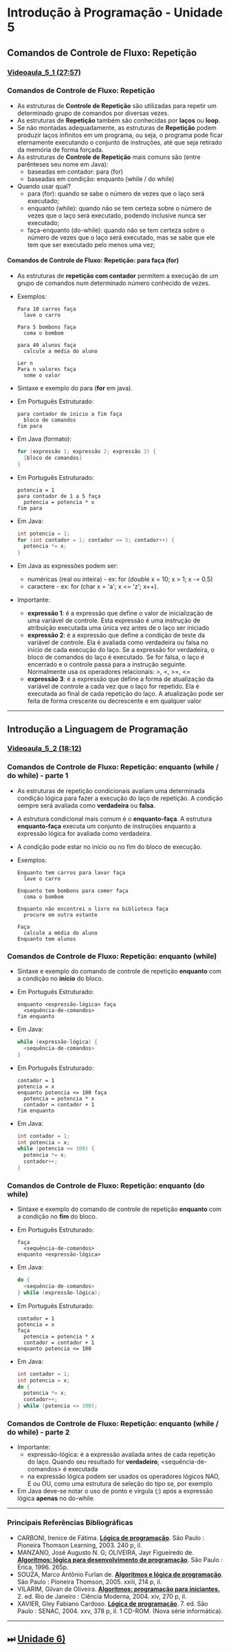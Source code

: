 # Introdução à Programação - Unidade 5

## Comandos de Controle de Fluxo: Repetição

### [Videoaula_5_1 (27:57)](https://furb-my.sharepoint.com/:v:/g/personal/dalton_furb_br/EVu-9RAkTJJHvaL3vEU-gTgBJwCoaMUzOc_MMreCCNiI-g?e=3qgqwJ> "link alternativo da primeira videoaula da unidade 5")  

### Comandos de Controle de Fluxo​: Repetição

- As estruturas de **Controle de Repetição** são utilizadas para repetir um determinado grupo de comandos por diversas vezes.​  
- As estruturas de **Repetição** também são conhecidas por **laços** ou **loop**.​  
- Se não montadas adequadamente, as estruturas de **Repetição** podem produzir laços infinitos em um programa, ou seja, o programa pode ficar eternamente executando o conjunto de instruções, até que seja retirado da memória de forma forçada.  
- As estruturas de **Controle de Repetição** mais comuns são (entre parênteses seu nome em Java):​  
  - baseadas em contador: para (for)​  
  - baseadas em condição: enquanto (while / do while)  
- Quando usar qual?​  
  - para (for): quando se sabe o número de vezes que o laço será executado;​  
  - enquanto (while): quando não se tem certeza sobre o número de vezes que o laço será executado, podendo inclusive nunca ser executado;​  
  - faça-enquanto (do-while): quando não se tem certeza sobre o número de vezes que o laço será executado, mas se sabe que ele tem que ser executado pelo menos uma vez;​  

#### Comandos de Controle de Fluxo​: Repetição: para faça (for)

- As estruturas de **repetição com contador** permitem a execução de um grupo de comandos num determinado número conhecido de vezes.  
- Exemplos:  
  
      Para 10 carros faça  
        lave o carro  
      
      Para 5 bombons faça  
        coma o bombom  

      para 40 alunos faça  
        calcule a média do aluno  

      Ler n  
      Para n valores faça  
        some o valor  

- Sintaxe e exemplo do para (**for** em java).  
- Em Português Estruturado:​  

      para contador de inicio a fim faça  
        bloco de comandos  
      fim para  

- Em Java (formato):​  

  ```java  
  for (expressão 1; expressão 2; expressão 3) {​  
    [bloco de comandos]​  
  }  
  ```  

- Em Português Estruturado:​  

      potencia = 1  
      para contador de 1 a 5 faça  
        potencia = potencia * x  
      fim para  

- Em Java:​  

  ```java  
  int potencia = 1;  
  for (int contador = 1; contador <= 5; contador++) {  
    potencia *= x;  
  }  
  ```  

- Em Java as expressões podem ser:​  
  - numéricas (real ou inteira) -  ex: for (double x = 10; x > 1; x -= 0.5)​  
  - caractere - ex: for (char x = 'a'; x <= 'z'; x++).  

- Importante:​  
  - **expressão 1**: é a expressão que define o valor de inicialização de uma variável de controle. Esta expressão é uma instrução de atribuição executada uma única vez antes de o laço ser iniciado​  
  - **expressão 2**: é a expressão que define a condição de teste da variável de controle. Ela é avaliada como verdadeira ou falsa no início de cada execução do laço. Se a expressão for verdadeira, o bloco de comandos do laço é executado. Se for falsa, o laço é encerrado e o controle passa para a instrução seguinte. Normalmente usa os operadores relacionais: >, <, >=, <=​  
  - **expressão 3**: é a expressão que define a forma de atualização da variável de controle a cada vez que o laço for repetido. Ela é executada ao final de cada repetição do laço. A atualização pode ser feita de forma crescente ou decrescente e em qualquer valor  

----------

## Introdução a Linguagem de Programação

### [Videoaula_5_2 (18:12)](<https://furb-my.sharepoint.com/:v:/g/personal/dalton_furb_br/Eb-ZrT74SrVLi0bE2XKGNoEBmk_64EXlbbPzp3exNuUttQ?e=oiXlIC> "link alternativo da segunda videoaula da unidade 5")  

### Comandos de Controle de Fluxo​: Repetição: enquanto (while / do while) - parte 1

- As estruturas de repetição condicionais avaliam uma determinada condição lógica para fazer a execução do laço de repetição. A condição sempre será avaliada como **verdadeira** ou **falsa**.  
- A estrutura condicional mais comum é o **enquanto-faça**. A estrutura **enquanto-faça** executa um conjunto de instruções enquanto a expressão lógica for avaliada como verdadeira.​
- A condição pode estar no início ou no fim do bloco de execução.  

- Exemplos:  
  
      Enquanto tem carros para lavar faça  
        lave o carro  
      
      Enquanto tem bombons para comer faça​  
        coma o bombom  

      Enquanto não encontrei o livro na biblioteca faça​  
        procure em outra estante​  

      Faça  
        calcule a média do aluno​  
      Enquanto tem alunos​  

### Comandos de Controle de Fluxo​: Repetição: enquanto (while)

- Sintaxe e exemplo do comando de controle de repetição **enquanto** com a condição no **início** do bloco.  

- Em Português Estruturado:​  

      enquanto <expressão-lógica> faça  
        <sequência-de-comandos>  
      fim enquanto  

- Em Java:​  
  
  ```java  
  while (expressão-lógica) {  
    <sequência-de-comandos>  
  }  
  ```  

- Em Português Estruturado:​  

      contador = 1  
      potencia = x  
      enquanto potencia <= 100 faça  
        potencia = potencia * x  
        contador = contador + 1  
      fim enquanto  

- Em Java:​  

  ```java  
  int contador = 1;  
  int potencia = x;  
  while (potencia <= 100) {  
    potencia *= x;  
    contador++;  
  }  
  ```  

### Comandos de Controle de Fluxo​: Repetição: enquanto (do while)

- Sintaxe e exemplo do comando de controle de repetição **enquanto** com a condição no **fim** do bloco.  

- Em Português Estruturado:​  

      faça  
        <sequência-de-comandos>  
      enquanto <expressão-lógica>  

- Em Java:​  

  ```java  
  do {  
    <sequência-de-comandos>  
  } while (expressão-lógica);  
  ```  

- Em Português Estruturado:​  

      contador = 1  
      potencia = x  
      faça  
        potencia = potencia * x  
        contador = contador + 1  
      enquanto potencia <= 100  

- Em Java:​  

  ```java  
  int contador = 1;  
  int potencia = x;  
  do {  
    potencia *= x;  
    contador++;  
  } while (potencia <= 100);  
  ```  

### Comandos de Controle de Fluxo​: Repetição: enquanto (while / do while) - parte 2

- Importante:  
  - expressão-lógica: é a expressão avaliada antes de cada repetição do laço. Quando seu resultado for **verdadeiro**, <sequência-de-comandos> é executada​  
  - na expressão lógica podem ser usados os operadores lógicos NAO, E ou OU, como uma estrutura de seleção do tipo se, por exemplo​  
- Em Java deve-se notar o uso de ponto e vírgula (;) após a expressão lógica **apenas** no do-while.​  

----------

### Principais Referências Bibliográficas​

- CARBONI, Irenice de Fátima. **[Lógica de programação](<https://bu.furb.br/consulta/portalConsulta/recuperaMfnCompleto.php?menu=rapida&CdMFN=265888>)**. São Paulo : Pioneira Thomson Learning, 2003. 240 p, il.​  
- MANZANO, José Augusto N. G; OLIVEIRA, Jayr Figueiredo de. **[Algoritmos: lógica para desenvolvimento de programação](<https://bu.furb.br/consulta/portalConsulta/recuperaMfnCompleto.php?menu=rapida&CdMFN=98280>)**. São Paulo : Erica, 1996. 265p.​
- SOUZA, Marco Antônio Furlan de. **[Algoritmos e lógica de programação](<https://bu.furb.br/consulta/portalConsulta/recuperaMfnCompleto.php?menu=rapida&CdMFN=306850>)**. São Paulo : Pioneira Thomson, 2005. xxiii, 214 p, il.  
- VILARIM, Gilvan de Oliveira.
  **[Algoritmos: programação para iniciantes.](<https://bu.furb.br/consulta/portalConsulta/recuperaMfnCompleto.php?menu=rapida&CdMFN=319911>)**
  2. ed. Rio de Janeiro : Ciência Moderna, 2004. xiv, 270 p, il.​  
- XAVIER, Gley Fabiano Cardoso. **[Lógica de programação](<https://bu.furb.br/consulta/portalConsulta/recuperaMfnCompleto.php?menu=rapida&CdMFN=267002>)**. 7. ed. São Paulo : SENAC, 2004. xxv, 378 p, il. 1 CD-ROM. (Nova série informática).​  

----------

## ⏭ [Unidade 6)](../Unidade6/README.md "Unidade 6")  
